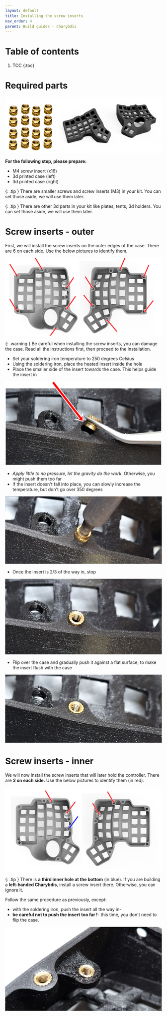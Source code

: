 ```yaml
---
layout: default
title: Installing the screw inserts
nav_order: 4
parent: Build guides - Charybdis
---
```


# Table of contents

1. TOC
{:toc}

# Required parts

![](../assets/pics/guides/charybdis/1.jpg)

**For the following step, please prepare:**

-   M4 screw insert (x16)
-   3d printed case (left)
-   3d printed case (right)

{: .tip }
There are smaller screws and screw inserts (M3) in your kit. You can set those aside, we will use them later.

{: .tip }
There are other 3d parts in your kit like plates, tents, 3d holders. You can set those aside, we will use them later.


# Screw inserts - outer

First, we will install the screw inserts on the outer edges of the case. There are 6 on each side. Use the below pictures to identify them.

![](../assets/pics/guides/charybdis/2.jpg)

{: .warning }
Be careful when installing the screw inserts, you can damage the case. Read all the instructions first, then proceed to the installation.

-   Set your soldering iron temperature to 250 degrees Celsius
-   Using the soldering iron, place the heated insert inside the hole
-   Place the smaller side of the insert towards the case. This helps guide the insert in

![](../assets/pics/guides/charybdis/3.jpg)

-   *Apply little to no pressure, let the gravity do the work*. Otherwise, you might push them too far
-   If the insert doesn't fall into place, you can slowly increase the temperature, but don't go over 350 degrees

![](../assets/pics/guides/charybdis/4.jpg)

-   Once the insert is 2/3 of the way in, stop

![](../assets/pics/guides/charybdis/5.jpg)

-   Flip over the case and gradually push it against a flat surface, to make the insert flush with the case

![](../assets/pics/guides/charybdis/6.jpg)


# Screw inserts - inner

We will now install the screw inserts that will later hold the controller. There are **2 on each side.** Use the below pictures to identify them (in red).

![](../assets/pics/guides/charybdis/7.jpg)

{: .tip }
There is **a third inner hole at the bottom** (in blue). If you are building a **left-handed Charybdis**, install a screw insert there. Otherwise, you can ignore it.

Follow the same procedure as previously, except:

-   with the soldering iron, push the insert all the way in-
-   **be careful not to push the insert too far !**-   this time, you don't need to flip the case.

![](../assets/pics/guides/charybdis/8.jpg)
